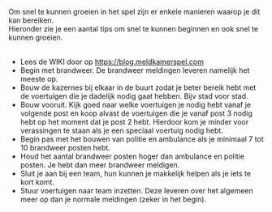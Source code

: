 Om snel te kunnen groeien in het spel zijn er enkele manieren waarop je dit kan bereiken.<br/>
Hieronder zie je een aantal tips om snel te kunnen beginnen en ook snel te kunnen groeien.<br/>
<br/>
- Lees de WIKI door op https://blog.meldkamerspel.com
- Begin met brandweer. De brandweer meldingen leveren namelijk het meeste op.
- Bouw de kazernes bij elkaar in de buurt zodat je beter bereik hebt met de voertuigen die je dadelijk nodig gaat hebben. Bijv stad voor stad.
- Bouw vooruit. Kijk goed naar welke voertuigen je nodig hebt vanaf je volgende post en koop alvast de voertuigen die je vanaf post 3 nodig hebt
op het moment dat je post 2 hebt. Hierdoor kom je minder voor verassingen te staan als je een speciaal voertuig nodig hebt.
- Begin pas met het bouwen van politie en ambulance als je minimaal 7 tot 10 brandweer posten hebt.
- Houd het aantal brandweer posten hoger dan ambulance en politie posten. Je hebt dan meer brandweer meldigen.
- Sluit je aan bij een team, hun kunnen je makkelijk helpen als je iets te kort komt.
- Stuur voertuigen naar team inzetten. Deze leveren over het algemeen meer op dan je normale meldingen (zeker in het begin).
